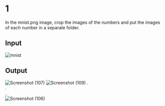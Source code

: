 # 1
In the mnist.png image, crop the images of the numbers and put the images of each number in a separate folder.
## Input
![mnist](https://user-images.githubusercontent.com/88179607/145202936-812bf014-1e07-4dd7-9ec6-15b752f4ff40.png)
## Output
![Screenshot (107)](https://user-images.githubusercontent.com/88179607/145203433-a0c317f3-4775-406f-b48e-c694e8ce3b7d.png)
![Screenshot (109)](https://user-images.githubusercontent.com/88179607/145203438-04cdf7e3-9e62-47ee-a2a8-456366a3b775.png)
.\
.\
.\
![Screenshot (106)](https://user-images.githubusercontent.com/88179607/145203440-91610ca9-1e71-4191-aa22-5ddf370b7396.png)
